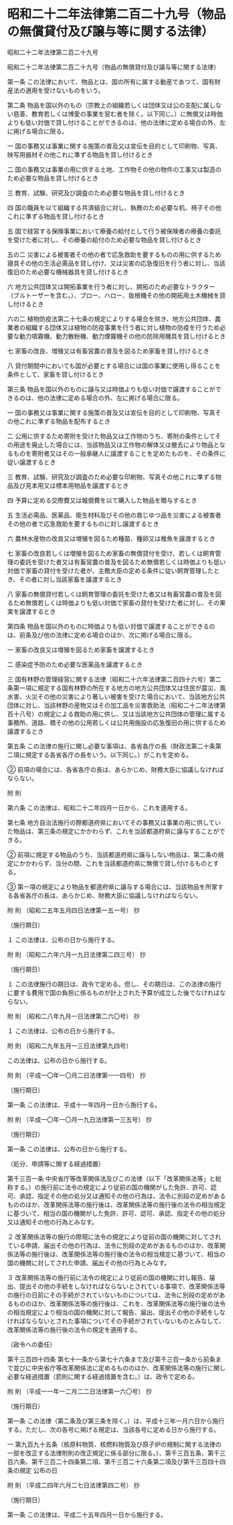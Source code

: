 # 昭和二十二年法律第二百二十九号（物品の無償貸付及び譲与等に関する法律）

昭和二十二年法律第二百二十九号

昭和二十二年法律第二百二十九号（物品の無償貸付及び譲与等に関する法律）

第一条 この法律において、物品とは、国の所有に属する動産であつて、国有財産法の適用を受けないものをいう。

第二条 物品を国以外のもの（宗教上の組織若しくは団体又は公の支配に属しない慈善、教育若しくは博愛の事業を営む者を除く。以下同じ。）に無償又は時価よりも低い対価で貸し付けることができるのは、他の法律に定める場合の外、左に掲げる場合に限る。

一 国の事務又は事業に関する施策の普及又は宣伝を目的として印刷物、写真、映写用器材その他これに準ずる物品を貸し付けるとき

二 国の事務又は事業の用に供する土地、工作物その他の物件の工事又は製造のため必要な物品を貸し付けるとき

三 教育、試験、研究及び調査のため必要な物品を貸し付けるとき

四 国の職員を以て組織する共済組合に対し、執務のため必要な机、椅子その他これに準ずる物品を貸し付けるとき

五 国で経営する保険事業において療養の給付として行う被保険者の療養の委託を受けた者に対し、その療養の給付のため必要な物品を貸し付けるとき

五の二 災害による被害者その他の者で応急救助を要するものの用に供するため寝具その他の生活必需品を貸し付け、又は災害の応急復旧を行う者に対し、当該復旧のため必要な機械器具を貸し付けるとき

六 地方公共団体又は開拓事業を行う者に対し、開拓のため必要なトラクター（ブルトーザーを含む。）、プロー、ハロー、抜根機その他の開拓用土木機械を貸し付けるとき

六の二 植物防疫法第二十七条の規定によりする場合を除き、地方公共団体、農業者の組織する団体又は植物の防疫事業を行う者に対し植物の防疫を行うため必要な動力噴霧機、動力散粉機、動力煙霧機その他の防除用機具を貸し付けるとき

七 家畜の改良、増殖又は有畜営農の普及を図るため家畜を貸し付けるとき

八 貸付期間中においても国が必要とする場合には国の事業に使用し得ることを条件として、家畜を貸し付けるとき

第三条 物品を国以外のものに譲与又は時価よりも低い対価で譲渡することができるのは、他の法律に定める場合の外、左に掲げる場合に限る。

一 国の事務又は事業に関する施策の普及又は宣伝を目的として印刷物、写真その他これに準ずる物品を配布するとき

二 公用に供するため寄附を受けた物品又は工作物のうち、寄附の条件としてその用途を廃止した場合には、当該物品又は工作物の解体又は撤去により物品となるものを寄附者又はその一般承継人に譲渡することを定めたものを、その条件に従い譲渡するとき

三 教育、試験、研究及び調査のため必要な印刷物、写真その他これに準ずる物品及び見本用又は標本用物品を譲渡するとき

四 予算に定める交際費又は報償費を以て購入した物品を贈与するとき

五 生活必需品、医薬品、衛生材料及びその他の救じゆつ品を災害による被害者その他の者で応急救助を要するものに対し譲渡するとき

六 農林水産物の改良又は増殖を図るため種苗、種卵又は稚魚を譲渡するとき

七 家畜の改良若しくは増殖を図るため家畜の無償貸付を受け、若しくは飼育管理の委託を受けた者又は有畜営農の普及を図るため無償若しくは時価よりも低い対価で家畜の貸付を受けた者が、主務大臣の定める条件に従い飼育管理したとき、その者に対し当該家畜を譲渡するとき

八 家畜の無償貸付若しくは飼育管理の委託を受けた者又は有畜営農の普及を図るため無償若しくは時価よりも低い対価で家畜の貸付を受けた者に対し、その果実を譲渡するとき

第四条 物品を国以外のものに時価よりも低い対価で譲渡することができるのは、前条及び他の法律に定める場合のほか、次に掲げる場合に限る。

一 家畜の改良又は増殖を図るため家畜を譲渡するとき

二 感染症予防のため必要な医薬品を譲渡するとき

三 国有林野の管理経営に関する法律（昭和二十六年法律第二百四十六号）第二条第一項に規定する国有林野の所在する地方の地方公共団体又は住民が震災、風水害、火災その他の災害により著しい被害を受けた場合において、当該地方公共団体に対し、当該林野の産物又はその加工品を災害救助法（昭和二十二年法律第百十八号）の規定による救助の用に供し、又は当該地方公共団体の管理に属する事務所、道路、橋その他の公用若しくは公共用施設の応急復旧の用に供するため譲渡するとき

第五条 この法律の施行に関し必要な事項は、各省各庁の長（財政法第二十条第二項に規定する各省各庁の長をいう。以下同じ。）がこれを定める。

② 前項の場合には、各省各庁の長は、あらかじめ、財務大臣に協議しなければならない。

附 則

第六条 この法律は、昭和二十二年四月一日から、これを適用する。

第七条 地方自治法施行の際都道府県においてその事務又は事業の用に供していた物品は、第三条の規定にかかわらず、これを当該都道府県に譲与することができる。

② 前項に規定する物品のうち、当該都道府県に譲与しない物品は、第二条の規定にかかわらず、当分の間、これを当該都道府県に無償で貸し付けるものとする。

③ 第一項の規定により物品を都道府県に譲与する場合には、当該物品を所掌する各省各庁の長は、あらかじめ、財務大臣に協議しなければならない。

附 則 （昭和二五年五月四日法律第一五一号） 抄

（施行期日）

１ この法律は、公布の日から施行する。

附 則 （昭和二六年六月一九日法律第二四三号） 抄

（施行期日）

１ この法律施行の期日は、政令で定める。但し、その期日は、この法律の施行に要する費用で国の負担に係るものが計上された予算が成立した後でなければならない。

附 則 （昭和二八年九月一日法律第二六〇号） 抄

１ この法律は、公布の日から施行する。

附 則 （昭和二九年五月一三日法律第九四号）

この法律は、公布の日から施行する。

附 則 （平成一〇年一〇月二日法律第一一四号） 抄

（施行期日）

第一条 この法律は、平成十一年四月一日から施行する。

附 則 （平成一〇年一〇月一九日法律第一三五号） 抄

（施行期日）

第一条 この法律は、公布の日から施行する。

（処分、申請等に関する経過措置）

第千三百一条 中央省庁等改革関係法及びこの法律（以下「改革関係法等」と総称する。）の施行前に法令の規定により従前の国の機関がした免許、許可、認可、承認、指定その他の処分又は通知その他の行為は、法令に別段の定めがあるもののほか、改革関係法等の施行後は、改革関係法等の施行後の法令の相当規定に基づいて、相当の国の機関がした免許、許可、認可、承認、指定その他の処分又は通知その他の行為とみなす。

２ 改革関係法等の施行の際現に法令の規定により従前の国の機関に対してされている申請、届出その他の行為は、法令に別段の定めがあるもののほか、改革関係法等の施行後は、改革関係法等の施行後の法令の相当規定に基づいて、相当の国の機関に対してされた申請、届出その他の行為とみなす。

３ 改革関係法等の施行前に法令の規定により従前の国の機関に対し報告、届出、提出その他の手続をしなければならないとされている事項で、改革関係法等の施行の日前にその手続がされていないものについては、法令に別段の定めがあるもののほか、改革関係法等の施行後は、これを、改革関係法等の施行後の法令の相当規定により相当の国の機関に対して報告、届出、提出その他の手続をしなければならないとされた事項についてその手続がされていないものとみなして、改革関係法等の施行後の法令の規定を適用する。

（政令への委任）

第千三百四十四条 第七十一条から第七十六条まで及び第千三百一条から前条まで並びに中央省庁等改革関係法に定めるもののほか、改革関係法等の施行に関し必要な経過措置（罰則に関する経過措置を含む。）は、政令で定める。

附 則 （平成一一年一二月二二日法律第一六〇号） 抄

（施行期日）

第一条 この法律（第二条及び第三条を除く。）は、平成十三年一月六日から施行する。ただし、次の各号に掲げる規定は、当該各号に定める日から施行する。

一 第九百九十五条（核原料物質、核燃料物質及び原子炉の規制に関する法律の一部を改正する法律附則の改正規定に係る部分に限る。）、第千三百五条、第千三百六条、第千三百二十四条第二項、第千三百二十六条第二項及び第千三百四十四条の規定 公布の日

附 則 （平成二四年六月二七日法律第四二号） 抄

（施行期日）

第一条 この法律は、平成二十五年四月一日から施行する。
